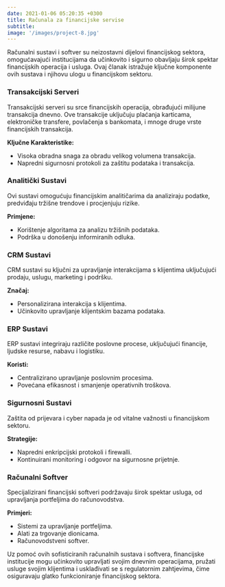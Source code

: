 ```yaml
---
date: 2021-01-06 05:20:35 +0300
title: Računala za financijske servise
subtitle: 
image: '/images/project-8.jpg'
---
```

Računalni sustavi i softver su neizostavni dijelovi financijskog sektora, omogućavajući institucijama da učinkovito i sigurno obavljaju širok spektar financijskih operacija i usluga. Ovaj članak istražuje ključne komponente ovih sustava i njihovu ulogu u financijskom sektoru.

### Transakcijski Serveri
Transakcijski serveri su srce financijskih operacija, obrađujući milijune transakcija dnevno. Ove transakcije uključuju plaćanja karticama, elektroničke transfere, povlačenja s bankomata, i mnoge druge vrste financijskih transakcija.

**Ključne Karakteristike:**
- Visoka obradna snaga za obradu velikog volumena transakcija.
- Napredni sigurnosni protokoli za zaštitu podataka i transakcija.

### Analitički Sustavi
Ovi sustavi omogućuju financijskim analitičarima da analiziraju podatke, predviđaju tržišne trendove i procjenjuju rizike.

**Primjene:**
- Korištenje algoritama za analizu tržišnih podataka.
- Podrška u donošenju informiranih odluka.

### CRM Sustavi
CRM sustavi su ključni za upravljanje interakcijama s klijentima uključujući prodaju, uslugu, marketing i podršku.

**Značaj:**
- Personalizirana interakcija s klijentima.
- Učinkovito upravljanje klijentskim bazama podataka.

### ERP Sustavi
ERP sustavi integriraju različite poslovne procese, uključujući financije, ljudske resurse, nabavu i logistiku.

**Koristi:**
- Centralizirano upravljanje poslovnim procesima.
- Povećana efikasnost i smanjenje operativnih troškova.

### Sigurnosni Sustavi
Zaštita od prijevara i cyber napada je od vitalne važnosti u financijskom sektoru.

**Strategije:**
- Napredni enkripcijski protokoli i firewalli.
- Kontinuirani monitoring i odgovor na sigurnosne prijetnje.

### Računalni Softver
Specijalizirani financijski softveri podržavaju širok spektar usluga, od upravljanja portfeljima do računovodstva.

**Primjeri:**
- Sistemi za upravljanje portfeljima.
- Alati za trgovanje dionicama.
- Računovodstveni softver.

Uz pomoć ovih sofisticiranih računalnih sustava i softvera, financijske institucije mogu učinkovito upravljati svojim dnevnim operacijama, pružati usluge svojim klijentima i usklađivati se s regulatornim zahtjevima, čime osiguravaju glatko funkcioniranje financijskog sektora.